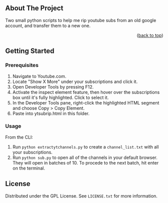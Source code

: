 <!-- ABOUT THE PROJECT -->
## About The Project

Two small python scripts to help me rip youtube subs from an old google account, and transfer them to a new one.

<p align="right">(<a href="#readme-top">back to top</a>)</p>



<!-- GETTING STARTED -->
## Getting Started

### Prerequisites

1. Navigate to Youtube.com.
2. Locate "Show X More" under your subscriptions and click it.
3. Open Developer Tools by pressing F12.
4. Activate the inspect element feature, then hover over the subscriptions box until it's fully highlighted. Click to select it.
5. In the Developer Tools pane, right-click the highlighted HTML segment and choose Copy > Copy Element.
6. Paste into ytsubrip.html in this folder.



### Usage

From the CLI: 

1. Run `python extractytchannels.py` to create a `channel_list.txt` with all your subscriptions.
2. Run `python sub.py` to open all of the channels in your default browser. They will open in batches of 10. To procede to the next batch, hit enter on the terminal. 



<!-- LICENSE -->
## License

Distributed under the GPL License. See `LICENSE.txt` for more information.
